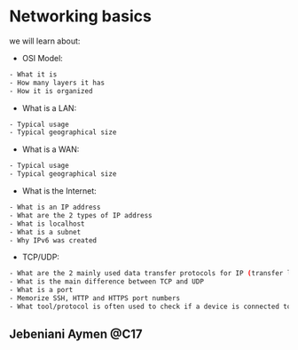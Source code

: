 # Networking basics

we will learn about:
* OSI Model:
```bash
- What it is
- How many layers it has
- How it is organized
```
* What is a LAN:
```bash
- Typical usage
- Typical geographical size
```
* What is a WAN:
```bash
- Typical usage
- Typical geographical size
```
* What is the Internet:
```bash
- What is an IP address
- What are the 2 types of IP address
- What is localhost
- What is a subnet
- Why IPv6 was created
```
* TCP/UDP:
```bash
- What are the 2 mainly used data transfer protocols for IP (transfer level on the OSI schema)
- What is the main difference between TCP and UDP
- What is a port
- Memorize SSH, HTTP and HTTPS port numbers
- What tool/protocol is often used to check if a device is connected to a network
```

## Jebeniani Aymen @C17
